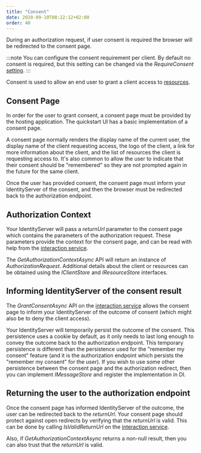 ```yaml
---
title: "Consent"
date: 2020-09-10T08:22:12+02:00
order: 40
---
```


During an authorization request, if user consent is required the browser will be redirected to the consent page.

:::note
You can configure the consent requirement per client. By default no consent is required, but this setting can be changed via the *RequireConsent* [setting](/identityserver/v5/reference/models/client#consent-screen).
:::

Consent is used to allow an end user to grant a client access to [resources](/identityserver/v5/fundamentals/resources).

## Consent Page
In order for the user to grant consent, a consent page must be provided by the hosting application.
The quickstart UI has a basic implementation of a consent page.

A consent page normally renders the display name of the current user, 
the display name of the client requesting access, 
the logo of the client, 
a link for more information about the client, 
and the list of resources the client is requesting access to.
It's also common to allow the user to indicate that their consent should be "remembered" so they are not prompted again in the future for the same client.

Once the user has provided consent, the consent page must inform your IdentityServer of the consent, and then the browser must be redirected back to the authorization endpoint. 

## Authorization Context
Your IdentityServer will pass a *returnUrl* parameter to the consent page which contains the parameters of the authorization request.
These parameters provide the context for the consent page, and can be read with help from the [interaction service](/identityserver/v5/reference/services/interaction_service).

The *GetAuthorizationContextAsync* API will return an instance of *AuthorizationRequest*. Additional details about the client or resources can be obtained using the *IClientStore* and *IResourceStore* interfaces. 

## Informing IdentityServer of the consent result
The *GrantConsentAsync* API on the [interaction service](/identityserver/v5/reference/services/interaction_service) allows the consent page to inform your IdentityServer of the outcome of consent (which might also be to deny the client access).

Your IdentityServer will temporarily persist the outcome of the consent.
This persistence uses a cookie by default, as it only needs to last long enough to convey the outcome back to the authorization endpoint.
This temporary persistence is different than the persistence used for the "remember my consent" feature (and it is the authorization endpoint which persists the "remember my consent" for the user).
If you wish to use some other persistence between the consent page and the authorization redirect, then you can implement *IMessageStore<ConsentResponse>* and register the implementation in DI.

## Returning the user to the authorization endpoint
Once the consent page has informed IdentityServer of the outcome, the user can be redirected back to the *returnUrl*. 
Your consent page should protect against open redirects by verifying that the *returnUrl* is valid.
This can be done by calling *IsValidReturnUrl* on the [interaction service](/identityserver/v5/reference/services/interaction_service).

Also, if *GetAuthorizationContextAsync* returns a non-null result, then you can also trust that the *returnUrl* is valid.



